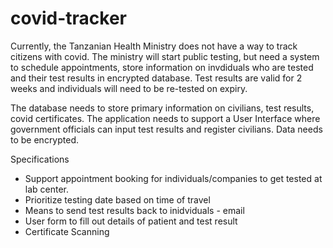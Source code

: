 # covid-tracker
Currently, the Tanzanian Health Ministry does not have a way to track citizens with covid. The ministry will start public testing, but need a system to schedule appointments, store information on invdiduals who are tested and their test results in encrypted database. Test results are valid for 2 weeks and individuals will need to be re-tested on expiry.


The database needs to store primary information on civilians, test results, covid certificates. 
The application needs to support a User Interface where government officials can input test results and register civilians.
Data needs to be encrypted.


Specifications
- Support appointment booking for individuals/companies to get tested at lab center.
- Prioritize testing date based on time of travel
- Means to send test results back to inidviduals - email
- User form to fill out details of patient and test result
- Certificate Scanning
